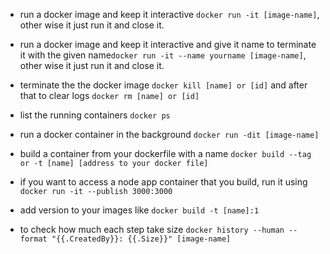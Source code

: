 
- run a docker image and keep it interactive `docker run -it [image-name]`, other wise it just run it and close it.
- run a docker image and keep it interactive and give it name to terminate it with the given name`docker run -it --name yourname [image-name]`, other wise it just run it and close it.
- terminate the the docker image `docker kill [name] or [id]` and after that to clear logs `docker rm [name] or [id]`
- list the running containers `docker ps`
- run a docker container in the background `docker run -dit [image-name]`
- build a container from your dockerfile with a name `docker build --tag or -t [name] [address to your docker file]`
- if you want to access a node app container that you build, run it using `docker run -it --publish 3000:3000`

- add version to your images like `docker build -t [name]:1 `


- to check how much each step take size `docker history --human --format "{{.CreatedBy}}: {{.Size}}" [image-name]`